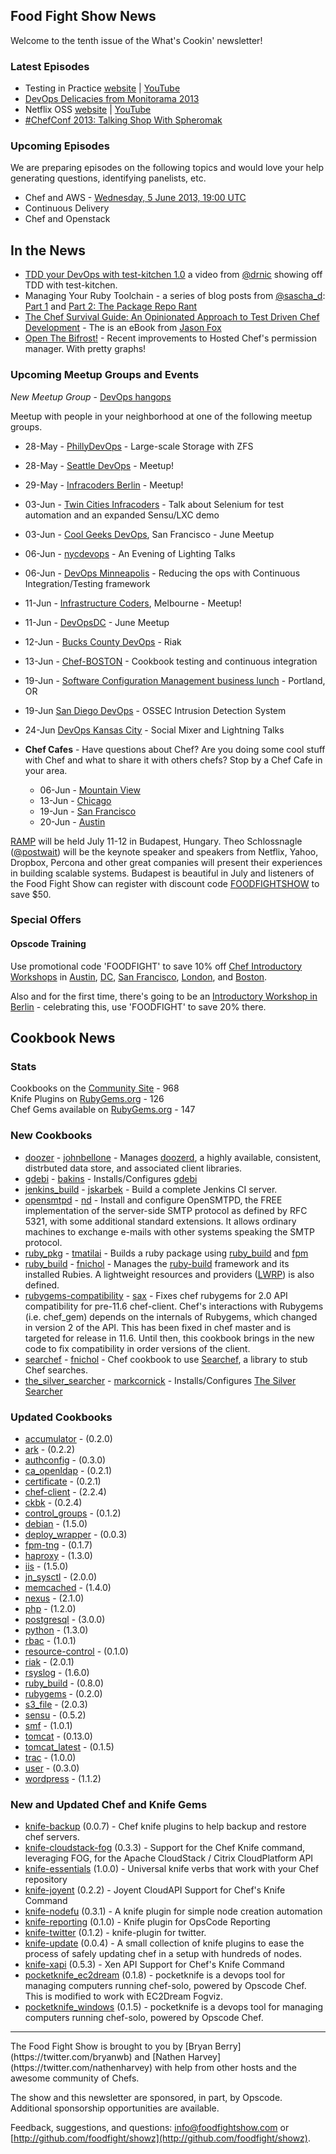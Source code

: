 Food Fight Show News
-------------------
Welcome to the tenth issue of the What's Cookin' newsletter!

### Latest Episodes
* Testing in Practice [website](http://foodfightshow.org/2013/05/testing-in-practice.html) | [YouTube](http://www.youtube.com/watch?v=DhcXXOIerIc)
* [DevOps Delicacies from Monitorama 2013](http://foodfightshow.org/2013/05/monitorama-2013.html)
* Netflix OSS [website](http://foodfightshow.org/2013/05/netflix-oss.html) | [YouTube](http://www.youtube.com/watch?v=A69uTnfQgB8)
* [\#ChefConf 2013:  Talking Shop With Spheromak](http://foodfightshow.org/2013/04/chefconf-2013-talking-shop-with-spheromak.html)


### Upcoming Episodes
We are preparing episodes on the following topics and would love your help generating questions, identifying panelists, etc.

* Chef and AWS - [Wednesday, 5 June 2013, 19:00 UTC](http://www.timeanddate.com/worldclock/fixedtime.html?msg=Food+Fight+Show+-+AWS&iso=20130605T15&p1=1928)
* Continuous Delivery
* Chef and Openstack

In the News
-----------

* [TDD your DevOps with test-kitchen 1.0](http://starkandwayne.com/articles/2013/05/07/tdd-your-devops-with-test-kitchen/) a video from [@drnic](http://twitter.com/drnic) showing off TDD with test-kitchen.
* Managing Your Ruby Toolchain - a series of blog posts from [@sascha_d](https://twitter.com/sascha_d):  [Part 1](http://blog.brattyredhead.com/blog/2013/05/12/pieces-and-parts-managing-your-ruby-toolchain/) and [Part 2:  The Package Repo Rant](http://blog.brattyredhead.com/blog/2013/05/17/managing-your-ruby-toolchain-part-2-the-package-repo-rant)
* [The Chef Survival Guide:  An Opinionated Approach to Test Driven Chef Development](https://leanpub.com/chef-survival-guide) - The is an eBook from [Jason Fox](http://twitter.com/jasonrobertfox)
* [Open The Bifrost!](http://www.opscode.com/blog/2013/05/21/open-the-bifrost/) - Recent improvements to Hosted Chef's permission manager.  With pretty graphs!

### Upcoming Meetup Groups and Events

*New Meetup Group* - [DevOps hangops](http://www.meetup.com/DevOps-hangops/)

Meetup with people in your neighborhood at one of the following meetup groups.
* 28-May - [PhillyDevOps](http://phillydevops.org/) - Large-scale Storage with ZFS
* 28-May - [Seattle DevOps](http://www.meetup.com/Seattle-DevOps-Meetup-Group/events/112283222/) - Meetup!
* 29-May - [Infracoders Berlin](http://www.meetup.com/Infracoders-Berlin/events/116452472/) - Meetup!
* 03-Jun - [Twin Cities Infracoders](http://www.meetup.com/Twin-Cities-Infracoders/events/118181862/) - Talk about Selenium for test automation and an expanded Sensu/LXC demo
* 03-Jun - [Cool Geeks DevOps](http://www.meetup.com/Cool-Geeks-DevOps/events/119749612/), San Francisco - June Meetup
* 06-Jun - [nycdevops](http://www.meetup.com/nycdevops/events/121063822/) - An Evening of Lighting Talks
* 06-Jun - [DevOps Minneapolis](http://www.meetup.com/DevOps-Minneapolis/events/117096482/) - Reducing the ops with Continuous Integration/Testing framework
* 11-Jun - [Infrastructure Coders](http://www.meetup.com/Infrastructure-Coders/events/117237112/), Melbourne - Meetup!
* 11-Jun - [DevOpsDC](http://www.meetup.com/DevOpsDC/events/112312272/) - June Meetup
* 12-Jun - [Bucks County DevOps](http://www.meetup.com/Bucks-County-DevOps/events/119675632/) - Riak
* 13-Jun - [Chef-BOSTON](http://www.meetup.com/Chef-BOSTON/events/76429592/) - Cookbook testing and continuous integration
* 19-Jun - [Software Configuration Management business lunch](http://calagator.org/events/1250464265) - Portland, OR
* 19-Jun [San Diego DevOps](http://www.meetup.com/sddevops/events/110022532/) - OSSEC Intrusion Detection System
* 24-Jun [DevOps Kansas City](http://www.meetup.com/DevOps-Kansas-City/events/121035052/) - Social Mixer and Lightning Talks


* **Chef Cafes** - Have questions about Chef? Are you doing some cool stuff with Chef and what to share it with others chefs?  Stop by a Chef Cafe in your area.
  * 06-Jun - [Mountain View](http://www.meetup.com/The-Bay-Area-Chef-User-Group/events/116486342/)
  * 13-Jun - [Chicago](http://www.meetup.com/Chicago-Chef-User-Group/events/dkcfndyrjbrb/)
  * 19-Jun - [San Francisco](http://www.meetup.com/The-Bay-Area-Chef-User-Group/events/111551612/)
  * 20-Jun - [Austin](http://austinchefcafe0613-eorg.eventbrite.com/)

[RAMP](http://rampconf.com/) will be held July 11-12 in Budapest, Hungary.  Theo Schlossnagle ([@postwait](http://twitter.com/postwait)) will be the keynote speaker and speakers from Netflix, Yahoo, Dropbox, Percona and other great companies will present their experiences in building scalable systems.  Budapest is beautiful in July and listeners of the Food Fight Show can register with discount code [FOODFIGHTSHOW](http://rampconf.eventbrite.com/?discount=FOODFIGHTSHOW) to save $50.

###  Special Offers

#### Opscode Training

Use promotional code 'FOODFIGHT' to save 10% off [Chef Introductory Workshops](http://opscode.eventbrite.com/) in [Austin](http://www.eventbrite.com/event/5854090743/), [DC](http://www.eventbrite.com/event/6652009339/), [San Francisco](http://www.eventbrite.com/event/6651822781/), [London](http://www.eventbrite.com/event/6824445099/eorg), and [Boston](http://www.eventbrite.com/event/6652057483/).

Also and for the first time, there's going to be an [Introductory Workshop in Berlin](http://chef-berlin.eventbrite.de/) - celebrating this, use 'FOODFIGHT' to save 20% there.

Cookbook News<a name="cookbooks"></a>
-------------
### Stats

Cookbooks on the [Community Site](http://community.opscode.com) - 968  
Knife Plugins on [RubyGems.org](http://rubygems.org) - 126  
Chef Gems available on [RubyGems.org](http://rubygems.org) - 147  

### New Cookbooks

* [doozer](http://community.opscode.com/cookbooks/doozer) - [johnbellone](http://community.opscode.com/users/johnbellone) - Manages [doozerd](https://github.com/ha/doozer), a highly available, consistent, distrbuted data store, and associated client libraries.
* [gdebi](http://community.opscode.com/cookbooks/gdebi) - [bakins](http://community.opscode.com/users/bakins) - Installs/Configures [gdebi](http://en.wikipedia.org/wiki/GDebi)
* [jenkins_build](http://community.opscode.com/cookbooks/jenkins_build) - [jskarbek](http://community.opscode.com/users/jskarbek) - Build a complete Jenkins CI server.
* [opensmtpd](http://community.opscode.com/cookbooks/opensmtpd) - [nd](http://community.opscode.com/users/nd) - Install and configure OpenSMTPD, the FREE implementation of the server-side SMTP protocol as defined by RFC 5321, with some additional standard extensions. It allows ordinary machines to exchange e-mails with other systems speaking the SMTP protocol.
* [ruby_pkg](http://community.opscode.com/cookbooks/ruby_pkg) - [tmatilai](http://community.opscode.com/users/tmatilai) - Builds a ruby package using [ruby_build](http://community.opscode.com/cookbooks/ruby_build) and [fpm](https://github.com/jordansissel/fpm)
* [ruby_build](https://github.com/fnichol/chef-ruby_build) - [fnichol](http://community.opscode.com/users/fnichol) - Manages the [ruby-build](https://github.com/sstephenson/ruby-build) framework and its installed Rubies. A lightweight resources and providers ([LWRP](http://wiki.opscode.com/display/chef/Lightweight+Resources+and+Providers+%28LWRP%29)) is also defined.
* [rubygems-compatibility](http://community.opscode.com/cookbooks/rubygems-compatibility) - [sax](http://community.opscode.com/users/sax) - Fixes chef rubygems for 2.0 API compatibility for pre-11.6 chef-client.  Chef's interactions with Rubygems (i.e. chef_gem) depends on the internals of Rubygems, which changed in version 2 of the API.  This has been fixed in chef master and is targeted for release in 11.6. Until then, this cookbook brings in the new code to fix compatibility in order versions of the client.
* [searchef](http://community.opscode.com/cookbooks/searchef) - [fnichol](http://community.opscode.com/users/fnichol) - Chef cookbook to use [Searchef](https://github.com/fnichol/searchef), a library to stub Chef searches.
* [the_silver_searcher](http://community.opscode.com/cookbooks/the_silver_searcher) - [markcornick](http://community.opscode.com/users/markcornick) - Installs/Configures [The Silver Searcher](https://github.com/ggreer/the_silver_searcher)

### Updated Cookbooks

* [accumulator](http://community.opscode.com/cookbooks/accumulator) - (0.2.0)
* [ark](http://community.opscode.com/cookbooks/ark) - (0.2.2)
* [authconfig](http://community.opscode.com/cookbooks/authconfig) - (0.3.0)
* [ca_openldap](http://community.opscode.com/cookbooks/ca_openldap) - (0.2.1)
* [certificate](http://community.opscode.com/cookbooks/certificate) - (0.2.1)
* [chef-client](http://community.opscode.com/cookbooks/chef-client) - (2.2.4)
* [ckbk](http://community.opscode.com/cookbooks/ckbk) - (0.2.4)
* [control_groups](http://community.opscode.com/cookbooks/control_groups) - (0.1.2)
* [debian](http://community.opscode.com/cookbooks/debian) - (1.5.0)
* [deploy_wrapper](http://community.opscode.com/cookbooks/deploy_wrapper) - (0.0.3)
* [fpm-tng](http://community.opscode.com/cookbooks/fpm-tng) - (0.1.7)
* [haproxy](http://community.opscode.com/cookbooks/haproxy) - (1.3.0)
* [iis](http://community.opscode.com/cookbooks/iis) - (1.5.0)
* [jn_sysctl](http://community.opscode.com/cookbooks/jn_sysctl) - (2.0.0)
* [memcached](http://community.opscode.com/cookbooks/memcached) - (1.4.0)
* [nexus](http://community.opscode.com/cookbooks/nexus) - (2.1.0)
* [php](http://community.opscode.com/cookbooks/php) - (1.2.0)
* [postgresql](http://community.opscode.com/cookbooks/postgresql) - (3.0.0)
* [python](http://community.opscode.com/cookbooks/python) - (1.3.0)
* [rbac](http://community.opscode.com/cookbooks/rbac) - (1.0.1)
* [resource-control](http://community.opscode.com/cookbooks/resource-control) - (0.1.0)
* [riak](http://community.opscode.com/cookbooks/riak) - (2.0.1)
* [rsyslog](http://community.opscode.com/cookbooks/rsyslog) - (1.6.0)
* [ruby_build](http://community.opscode.com/cookbooks/ruby_build) - (0.8.0)
* [rubygems](http://community.opscode.com/cookbooks/rubygems) - (0.2.0)
* [s3_file](http://community.opscode.com/cookbooks/s3_file) - (2.0.3)
* [sensu](http://community.opscode.com/cookbooks/sensu) - (0.5.2)
* [smf](http://community.opscode.com/cookbooks/smf) - (1.0.1)
* [tomcat](http://community.opscode.com/cookbooks/tomcat) - (0.13.0)
* [tomcat_latest](http://community.opscode.com/cookbooks/tomcat_latest) - (0.1.5)
* [trac](http://community.opscode.com/cookbooks/trac) - (1.0.0)
* [user](http://community.opscode.com/cookbooks/user) - (0.3.0)
* [wordpress](http://community.opscode.com/cookbooks/wordpress) - (1.1.2)

### New and Updated Chef and Knife Gems

* [knife-backup](http://rubygems.org/gems/knife-backup) (0.0.7) - Chef knife plugins to help backup and restore chef servers.
* [knife-cloudstack-fog](http://rubygems.org/gems/knife-cloudstack-fog) (0.3.3) - Support for the Chef Knife command, leveraging FOG, for the Apache CloudStack / Citrix CloudPlatform API
* [knife-essentials](http://rubygems.org/gems/knife-essentials) (1.0.0) - Universal knife verbs that work with your Chef repository
* [knife-joyent](http://rubygems.org/gems/knife-joyent) (0.2.2) - Joyent CloudAPI Support for Chef's Knife Command
* [knife-nodefu](http://rubygems.org/gems/knife-nodefu) (0.3.1) - A knife plugin for simple node creation automation
* [knife-reporting](http://rubygems.org/gems/knife-reporting) (0.1.0) - Knife plugin for OpsCode Reporting
* [knife-twitter](http://rubygems.org/gems/knife-twitter) (0.1.2) - knife-plugin for twitter.
* [knife-update](http://rubygems.org/gems/knife-update) (0.0.4) - A small collection of knife plugins to ease the process of safely updating chef in a setup with hundreds of nodes.
* [knife-xapi](http://rubygems.org/gems/knife-xapi) (0.5.3) - Xen API Support for Chef's Knife Command
* [pocketknife_ec2dream](http://rubygems.org/gems/pocketknife_ec2dream) (0.1.8) - pocketknife is a devops tool for managing computers running chef-solo, powered by Opscode Chef.  This is modified to work with EC2Dream Fogviz.
* [pocketknife_windows](http://rubygems.org/gems/pocketknife_windows) (0.1.5) - pocketknife is a devops tool for managing computers running chef-solo, powered by Opscode Chef.


<hr />
The Food Fight Show is brought to you by [Bryan Berry](https://twitter.com/bryanwb) and [Nathen Harvey](https://twitter.com/nathenharvey) with help from other hosts and the awesome community of Chefs.

The show and this newsletter are sponsored, in part, by Opscode.  Additional sponsorship opportunities are available.

Feedback, suggestions, and questions:  [info@foodfightshow.com](mailto:info@foodfightshow.com) or  [http://github.com/foodfight/showz](http://github.com/foodfight/showz).
